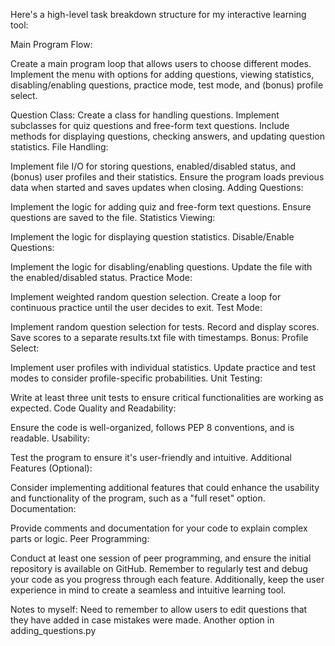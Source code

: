 Here's a high-level task breakdown structure for my interactive learning tool:

Main Program Flow:

Create a main program loop that allows users to choose different modes.
Implement the menu with options for adding questions, viewing statistics, disabling/enabling questions, practice mode, test mode, and (bonus) profile select.

Question Class:
Create a class for handling questions.
Implement subclasses for quiz questions and free-form text questions.
Include methods for displaying questions, checking answers, and updating question statistics.
File Handling:

Implement file I/O for storing questions, enabled/disabled status, and (bonus) user profiles and their statistics.
Ensure the program loads previous data when started and saves updates when closing.
Adding Questions:

Implement the logic for adding quiz and free-form text questions.
Ensure questions are saved to the file.
Statistics Viewing:

Implement the logic for displaying question statistics.
Disable/Enable Questions:

Implement the logic for disabling/enabling questions.
Update the file with the enabled/disabled status.
Practice Mode:

Implement weighted random question selection.
Create a loop for continuous practice until the user decides to exit.
Test Mode:

Implement random question selection for tests.
Record and display scores.
Save scores to a separate results.txt file with timestamps.
Bonus: Profile Select:

Implement user profiles with individual statistics.
Update practice and test modes to consider profile-specific probabilities.
Unit Testing:

Write at least three unit tests to ensure critical functionalities are working as expected.
Code Quality and Readability:

Ensure the code is well-organized, follows PEP 8 conventions, and is readable.
Usability:

Test the program to ensure it's user-friendly and intuitive.
Additional Features (Optional):

Consider implementing additional features that could enhance the usability and functionality of the program, such as a "full reset" option.
Documentation:

Provide comments and documentation for your code to explain complex parts or logic.
Peer Programming:

Conduct at least one session of peer programming, and ensure the initial repository is available on GitHub.
Remember to regularly test and debug your code as you progress through each feature. Additionally, keep the user experience in mind to create a seamless and intuitive learning tool.

Notes to myself:
Need to remember to allow users to edit questions that they have added in case mistakes were made. Another option in adding_questions.py

